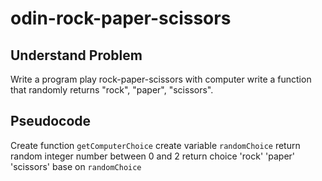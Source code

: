 # odin-rock-paper-scissors

## Understand Problem

Write a program play rock-paper-scissors with computer
write a function that randomly returns "rock", "paper", "scissors".

## Pseudocode


Create function `getComputerChoice`
    create variable `randomChoice` return random integer number between 0 and 2
    return choice 'rock' 'paper' 'scissors' base on `randomChoice`
